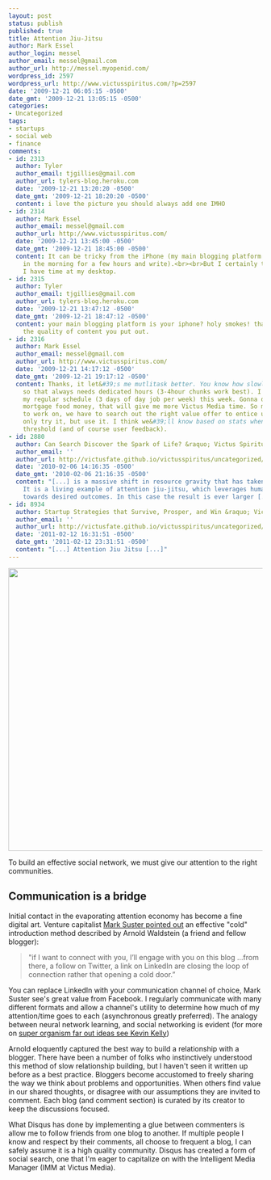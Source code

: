 ```yaml
---
layout: post
status: publish
published: true
title: Attention Jiu-Jitsu
author: Mark Essel
author_login: messel
author_email: messel@gmail.com
author_url: http://messel.myopenid.com/
wordpress_id: 2597
wordpress_url: http://www.victusspiritus.com/?p=2597
date: '2009-12-21 06:05:15 -0500'
date_gmt: '2009-12-21 13:05:15 -0500'
categories:
- Uncategorized
tags:
- startups
- social web
- finance
comments:
- id: 2313
  author: Tyler
  author_email: tjgillies@gmail.com
  author_url: tylers-blog.heroku.com
  date: '2009-12-21 13:20:20 -0500'
  date_gmt: '2009-12-21 18:20:20 -0500'
  content: i love the picture you should always add one IMHO
- id: 2314
  author: Mark Essel
  author_email: messel@gmail.com
  author_url: http://www.victusspiritus.com/
  date: '2009-12-21 13:45:00 -0500'
  date_gmt: '2009-12-21 18:45:00 -0500'
  content: It can be tricky from the iPhone (my main blogging platform so I can exercise
    in the morning for a few hours and write).<br><br>But I certainly try to when
    I have time at my desktop.
- id: 2315
  author: Tyler
  author_email: tjgillies@gmail.com
  author_url: tylers-blog.heroku.com
  date: '2009-12-21 13:47:12 -0500'
  date_gmt: '2009-12-21 18:47:12 -0500'
  content: your main blogging platform is your iphone? holy smokes! thats impressive<br>for
    the quality of content you put out.
- id: 2316
  author: Mark Essel
  author_email: messel@gmail.com
  author_url: http://www.victusspiritus.com/
  date: '2009-12-21 14:17:12 -0500'
  date_gmt: '2009-12-21 19:17:12 -0500'
  content: Thanks, it let&#39;s me mutlitask better. You know how slowly I code/hack
    so that always needs dedicated hours (3-4hour chunks work best). I go back to
    my regular schedule (3 days of day job per week) this week. Gonna do 3x10 to make
    mortgage food money, that will give me more Victus Media time. So many great things
    to work on, we have to search out the right value offer to entice users to not
    only try it, but use it. I think we&#39;ll know based on stats when we cross that
    threshold (and of course user feedback).
- id: 2880
  author: Can Search Discover the Spark of Life? &raquo; Victus Spiritus
  author_email: ''
  author_url: http://victusfate.github.io/victusspiritus/uncategorized/2010/02/06/can-search-discover-the-spark-of-life/
  date: '2010-02-06 14:16:35 -0500'
  date_gmt: '2010-02-06 21:16:35 -0500'
  content: "[...] is a massive shift in resource gravity that has taken only a decade.
    It is a living example of attention jiu-jitsu, which leverages human interest
    towards desired outcomes. In this case the result is ever larger [...]"
- id: 8934
  author: Startup Strategies that Survive, Prosper, and Win &raquo; Victus Spiritus
  author_email: ''
  author_url: http://victusfate.github.io/victusspiritus/uncategorized/2011/02/12/startup-strategies-that-survive-prosper-and-win/
  date: '2011-02-12 16:31:51 -0500'
  date_gmt: '2011-02-12 23:31:51 -0500'
  content: "[...] Attention Jiu Jitsu [...]"
---
```

<p><a href="http://www.stuckincustoms.com/2009/12/17/the-edge-of-glacier-national-park-at-sunrise/"><img class="aligncenter size-full wp-image-2596" title="The Edge of Glacier National Park at Sunrise" src="{{ site.url }}/assets/2009/12/The-Edge-of-Glacier-National-Park-at-Sunrise.jpg" alt="" width="800" height="560" /></a></p>
<p>To build an effective social network, we must give our attention to the right communities.</p>
<h2>Communication is a bridge</h2>
<p>Initial contact in the evaporating attention economy has become a fine digital art. Venture capitalist <a href="http://www.bothsidesofthetable.com/2009/12/13/comments-are-the-new-black/">Mark Suster pointed out</a> an effective "cold" introduction method described by Arnold Waldstein (a friend and fellow blogger):</p>
<blockquote><p>"if I want to connect with you, I’ll engage with you on this blog …from there, a follow on Twitter, a link on LinkedIn are closing the loop of connection rather that opening a cold door.”</p></blockquote>
<p>You can replace LinkedIn with your communication channel of choice, Mark Suster see's great value from Facebook. I regularly communicate with many different formats and allow a channel's utility to determine how much of my attention/time goes to each (asynchronous greatly preferred). The analogy between neural network learning, and social networking is evident (for more on <a href="http://www.kk.org/thetechnium/archives/2008/10/evidence_of_a_g.php">super organism far out ideas see Kevin Kelly</a>)</p>
<p>Arnold eloquently captured the best way to build a relationship with a blogger. There have been a number of folks who instinctively understood this method of slow relationship building, but I haven't seen it written up before as a best practice. Bloggers become accustomed to freely sharing the way we think about problems and opportunities. When others find value in our shared thoughts, or disagree with our assumptions they are invited to comment. Each blog (and comment section) is curated by its creator to keep the discussions focused.</p>
<p>What Disqus has done by implementing a glue between commenters is allow me to follow friends from one blog to another. If multiple people I know and respect by their comments, all choose to frequent a blog, I can safely assume it is a high quality community. Disqus has created a form of social search, one that I'm eager to capitalize on with the Intelligent Media Manager (IMM at Victus Media).</p>
